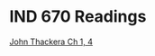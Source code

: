 # IND 670 Readings

[John Thackera Ch 1, 4](https://via.hypothes.is/https://github.com/mportis/IND670-Readings/blob/gh-pages/ThackaraCh1%264.pdf)
